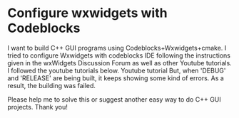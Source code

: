 
# Configure wxwidgets with Codeblocks

I want to build C++ GUI programs using Codeblocks+Wxwidgets+cmake. I tried to configure Wxwidgets with codeblocks IDE following the instructions given in the wxWidgets Discussion Forum as well as other Youtube tutorials.
I followed the youtube tutorials below.
Youtube tutorial
But, when 'DEBUG' and 'RELEASE' are being built, it keeps showing some kind of errors. As a result, the building was failed.

Please help me to solve this or suggest another easy way to do C++ GUI projects.
Thank you!

        